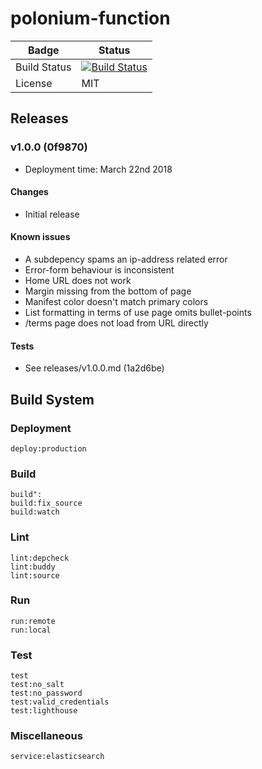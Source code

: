 # polonium-function

Badge | Status
----- | ------
Build Status | [![Build Status](https://travis-ci.org/rgrannell1/polonium-function.svg?branch=master)](https://travis-ci.org/rgrannell1/polonium-function)
License | MIT

## Releases

### v1.0.0 (0f9870)
- Deployment time: March 22nd 2018
#### Changes

- Initial release

#### Known issues

- A subdepency spams an ip-address related error
- Error-form behaviour is inconsistent
- Home URL does not work
- Margin missing from the bottom of page
- Manifest color doesn't match primary colors
- List formatting in terms of use page omits bullet-points
- /terms page does not load from URL directly

#### Tests

- See releases/v1.0.0.md (1a2d6be)

## Build System

### Deployment
```
deploy:production
```

### Build
```
build":
build:fix_source
build:watch
```

### Lint

```
lint:depcheck
lint:buddy
lint:source
```

### Run

```
run:remote
run:local
```

### Test

```
test
test:no_salt
test:no_password
test:valid_credentials
test:lighthouse
```
### Miscellaneous

```
service:elasticsearch
```
